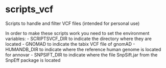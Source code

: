 # scripts_vcf
Scripts to handle and filter VCF files (intended for personal use)

In order to make these scripts work you need to set the environment variables:
    - SCRIPTSVCF_DIR to indicate the directory where they are located
    - GNOMAD to indicate the tabix VCF file of gnomAD
    - HUMANDB_DIR to indicate where the reference human genome is located for annovar
    - SNPSIFT_DIR to indicate where the file SnpSift.jar from the SnpEff package is located
